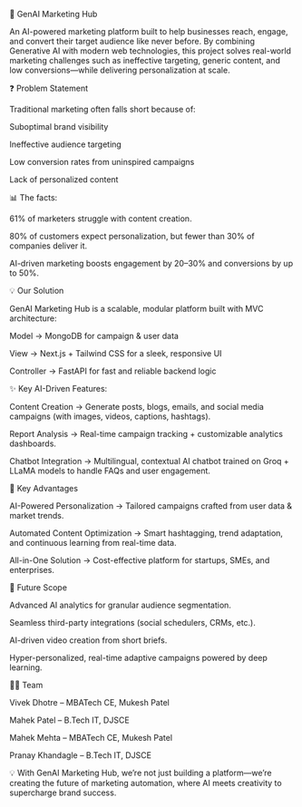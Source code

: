 🚀 GenAI Marketing Hub

An AI-powered marketing platform built to help businesses reach, engage, and convert their target audience like never before. By combining Generative AI with modern web technologies, this project solves real-world marketing challenges such as ineffective targeting, generic content, and low conversions—while delivering personalization at scale.

❓ Problem Statement

Traditional marketing often falls short because of:

Suboptimal brand visibility

Ineffective audience targeting

Low conversion rates from uninspired campaigns

Lack of personalized content

📊 The facts:

61% of marketers struggle with content creation.

80% of customers expect personalization, but fewer than 30% of companies deliver it.

AI-driven marketing boosts engagement by 20–30% and conversions by up to 50%.

💡 Our Solution

GenAI Marketing Hub is a scalable, modular platform built with MVC architecture:

Model → MongoDB for campaign & user data

View → Next.js + Tailwind CSS for a sleek, responsive UI

Controller → FastAPI for fast and reliable backend logic

✨ Key AI-Driven Features:

Content Creation → Generate posts, blogs, emails, and social media campaigns (with images, videos, captions, hashtags).

Report Analysis → Real-time campaign tracking + customizable analytics dashboards.

Chatbot Integration → Multilingual, contextual AI chatbot trained on Groq + LLaMA models to handle FAQs and user engagement.

🌟 Key Advantages

AI-Powered Personalization → Tailored campaigns crafted from user data & market trends.

Automated Content Optimization → Smart hashtagging, trend adaptation, and continuous learning from real-time data.

All-in-One Solution → Cost-effective platform for startups, SMEs, and enterprises.

🔮 Future Scope

Advanced AI analytics for granular audience segmentation.

Seamless third-party integrations (social schedulers, CRMs, etc.).

AI-driven video creation from short briefs.

Hyper-personalized, real-time adaptive campaigns powered by deep learning.

👨‍💻 Team

Vivek Dhotre – MBATech CE, Mukesh Patel

Mahek Patel – B.Tech IT, DJSCE

Mahek Mehta – MBATech CE, Mukesh Patel

Pranay Khandagle – B.Tech IT, DJSCE

💡 With GenAI Marketing Hub, we’re not just building a platform—we’re creating the future of marketing automation, where AI meets creativity to supercharge brand success.
